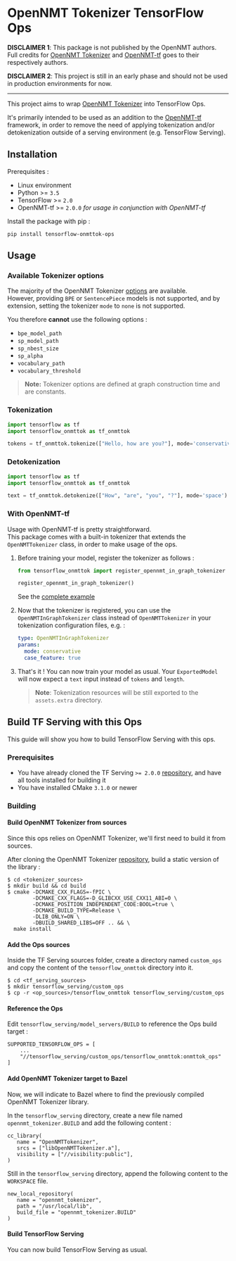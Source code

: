 # OpenNMT Tokenizer TensorFlow Ops

**DISCLAIMER 1**: This package is not published by the OpenNMT authors.  
Full credits for [OpenNMT Tokenizer](https://github.com/OpenNMT/Tokenizer)
and [OpenNMT-tf](https://github.com/OpenNMT/OpenNMT-tf) goes to their respectively
authors.

**DISCLAIMER 2**: This project is still in an early phase and should not be
used in production environments for now.

---

This project aims to wrap [OpenNMT Tokenizer](https://github.com/OpenNMT/Tokenizer)
into TensorFlow Ops.

It's primarily intended to be used as an addition to the
[OpenNMT-tf](https://github.com/OpenNMT/OpenNMT-tf) framework,
in order to remove the need of applying tokenization and/or 
detokenization outside of a serving environment (e.g. TensorFlow Serving).

## Installation

Prerequisites :

* Linux environment
* Python >= `3.5`
* TensorFlow >= `2.0`
* OpenNMT-tf >= `2.0.0` *for usage in conjunction with OpenNMT-tf*

Install the package with pip :

```shell script
pip install tensorflow-onmttok-ops
```

## Usage

### Available Tokenizer options

The majority of the OpenNMT Tokenizer
[options](https://github.com/OpenNMT/Tokenizer/blob/master/docs/options.md)
are available.  
However, providing `BPE` or `SentencePiece` models is not supported,
and by extension, setting the tokenizer `mode` to `none` is not supported.

You therefore **cannot** use the following options :

* `bpe_model_path`
* `sp_model_path`
* `sp_nbest_size`
* `sp_alpha`
* `vocabulary_path`
* `vocabulary_threshold`

> **Note:** Tokenizer options are defined at graph construction time
> and are constants.

### Tokenization

```python
import tensorflow as tf
import tensorflow_onmttok as tf_onmttok

tokens = tf_onmttok.tokenize(["Hello, how are you?"], mode='conservative')
```

### Detokenization

```python
import tensorflow as tf
import tensorflow_onmttok as tf_onmttok

text = tf_onmttok.detokenize(["How", "are", "you", "?"], mode='space')
```

### With OpenNMT-tf

Usage with OpenNMT-tf is pretty straightforward.  
This package comes with a built-in tokenizer that extends
the `OpenNMTTokenizer` class, in order to make usage of the ops.

1. Before training your model, register the tokenizer as follows :

    ```python
    from tensorflow_onmttok import register_opennmt_in_graph_tokenizer
    
    register_opennmt_in_graph_tokenizer()
    ```

    See the [complete example](examples/onmt_tf_training.py)

2. Now that the tokenizer is registered, you can use the 
`OpenNMTInGraphTokenizer` class instead of `OpenNMTTokenizer` in your 
tokenization configuration files, e.g. :

    ```yaml
    type: OpenNMTInGraphTokenizer
    params:
      mode: conservative
      case_feature: true
    ```

3. That's it ! You can now train your model as usual. 
Your `ExportedModel` will now expect a `text` 
input instead of `tokens` and `length`.

    > **Note**: Tokenization resources will be still exported
      to the `assets.extra` directory.

## Build TF Serving with this Ops

This guide will show you how to build TensorFlow Serving
with this ops.

### Prerequisites

* You have already cloned the
TF Serving `>= 2.0.0` [repository](https://github.com/tensorflow/serving),
and have all tools installed for building it
* You have installed CMake `3.1.0` or newer

### Building

#### Build OpenNMT Tokenizer from sources

Since this ops relies on OpenNMT Tokenizer,
we'll first need to build it from sources.

After cloning the OpenNMT Tokenizer
[repository](https://github.com/OpenNMT/Tokenizer),
build a static version of the library :

```shell script
$ cd <tokenizer_sources>
$ mkdir build && cd build
$ cmake -DCMAKE_CXX_FLAGS=-fPIC \
        -DCMAKE_CXX_FLAGS=-D_GLIBCXX_USE_CXX11_ABI=0 \
        -DCMAKE_POSITION_INDEPENDENT_CODE:BOOL=true \
        -DCMAKE_BUILD_TYPE=Release \
        -DLIB_ONLY=ON \
        -DBUILD_SHARED_LIBS=OFF .. && \
  make install
```

#### Add the Ops sources

Inside the TF Serving sources folder, create a directory
named `custom_ops` and copy the content of the `tensorflow_onmttok`
directory into it.

```shell script
$ cd <tf_serving_sources>
$ mkdir tensorflow_serving/custom_ops
$ cp -r <op_sources>/tensorflow_onmttok tensorflow_serving/custom_ops
```

#### Reference the Ops

Edit `tensorflow_serving/model_servers/BUILD` to reference 
the Ops build target :

```shell script
SUPPORTED_TENSORFLOW_OPS = [
    ...
    "//tensorflow_serving/custom_ops/tensorflow_onmttok:onmttok_ops"
]
```

#### Add OpenNMT Tokenizer target to Bazel

Now, we will indicate to Bazel where to find
the previously compiled OpenNMT Tokenizer library.

In the `tensorflow_serving` directory, create a new
file named `opennmt_tokenizer.BUILD` and add the
following content :

```
cc_library(
   name = "OpenNMTTokenizer",
   srcs = ["libOpenNMTTokenizer.a"],
   visibility = ["//visibility:public"],
)
```

Still in the `tensorflow_serving` directory, append the following
content to the `WORKSPACE` file.

```
new_local_repository(
   name = "opennmt_tokenizer",
   path = "/usr/local/lib",
   build_file = "opennmt_tokenizer.BUILD"
)
```

#### Build TensorFlow Serving

You can now build TensorFlow Serving as usual.
